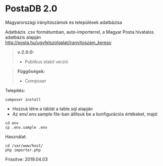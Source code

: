# PostaDB 2.0
Magyarországi irányítószámok és települések adatbázisa

Adatbázis .csv formátumban, auto-importerrel, a Magyar Posta hivatalos adatbázis alapján   
http://posta.hu/ugyfelszolgalat/iranyitoszam_kereso   

> **v.2.0.0:**
>
> - Publikus stabil verzió

> **Függőségek:**
> - Composer

Telepítés:
```
composer install
```

- Hozzuk létre a táblát a table.sql alapján
- Az env/.env.sample file-ban állítsuk be a konfigurációs értékeket, majd:

```
cd env
cp .env.sample .env
```

Használat:
```
cd /var/www/host/
php importer.php
```

Frissitve: 2019.04.03

